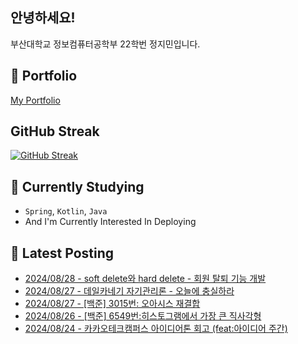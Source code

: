 
## 안녕하세요!
부산대학교 정보컴퓨터공학부 22학번 정지민입니다.

## 📔 Portfolio
[My Portfolio](https://bubble-pick-143.notion.site/d3886ad6267e4a598b3fa2b6528d8143?pvs=4)

## GitHub Streak
[![GitHub Streak](https://streak-stats.demolab.com?user=Stopmin&theme=onedark-duo)](https://git.io/streak-stats)

## 📎 Currently Studying
- `Spring`, `Kotlin`, `Java`
- And I'm Currently Interested In Deploying

## 📝 Latest Posting
- [2024/08/28 - soft delete와 hard delete - 회원 탈퇴 기능 개발](https://stopmin.tistory.com/entry/spring-soft-delete%EC%99%80-hard-delete-%ED%9A%8C%EC%9B%90-%ED%83%88%ED%87%B4-%EA%B8%B0%EB%8A%A5-%EA%B0%9C%EB%B0%9C)  
- [2024/08/27 - 데일카네기 자기관리론 - 오늘에 충실하라](https://stopmin.tistory.com/entry/%EB%8D%B0%EC%9D%BC%EC%B9%B4%EB%84%A4%EA%B8%B0-%EC%9E%90%EA%B8%B0%EA%B4%80%EB%A6%AC%EB%A1%A0-%EC%98%A4%EB%8A%98%EC%97%90-%EC%B6%A9%EC%8B%A4%ED%95%98%EB%9D%BC)  
- [2024/08/27 - [백준] 3015번: 오아시스 재결합](https://stopmin.tistory.com/entry/%EB%B0%B1%EC%A4%80-3015%EB%B2%88-%EC%98%A4%EC%95%84%EC%8B%9C%EC%8A%A4-%EC%9E%AC%EA%B2%B0%ED%95%A9)  
- [2024/08/26 - [백준] 6549번:히스토그램에서 가장 큰 직사각형](https://stopmin.tistory.com/entry/%EB%B0%B1%EC%A4%80-6549%EB%B2%88%ED%9E%88%EC%8A%A4%ED%86%A0%EA%B7%B8%EB%9E%A8%EC%97%90%EC%84%9C-%EA%B0%80%EC%9E%A5-%ED%81%B0-%EC%A7%81%EC%82%AC%EA%B0%81%ED%98%95)  
- [2024/08/24 - 카카오테크캠퍼스 아이디어톤 회고 (feat:아이디어 주간)](https://stopmin.tistory.com/entry/%F0%9F%92%A1%EC%B9%B4%EC%B9%B4%EC%98%A4%ED%85%8C%ED%81%AC%EC%BA%A0%ED%8D%BC%EC%8A%A4-%EC%95%84%EC%9D%B4%EB%94%94%EC%96%B4%ED%86%A4-%ED%9A%8C%EA%B3%A0-feat%EC%95%84%EC%9D%B4%EB%94%94%EC%96%B4-%EC%A3%BC%EA%B0%84)  
